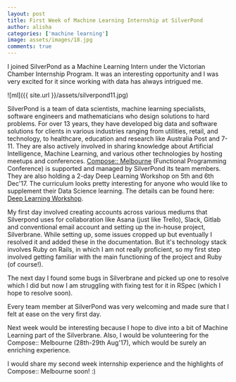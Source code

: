 ```yaml
---
layout: post
title: First Week of Machine Learning Internship at SilverPond
author: alisha
categories: ['machine learning']
image: assets/images/18.jpg
comments: true
---
```


<!-- ---
layout: post
title:  "Inception Movie"
author: john
categories: [ Jekyll, tutorial ]
tags: [red, yellow]
image: assets/images/11.jpg
description: "My review of Inception movie. Acting, plot and something else in this short description."
featured: true
hidden: true
rating: 4.5
--- -->

I joined SilverPond as a Machine Learning Intern under the Victorian Chamber Internship Program. It was an interesting opportunity and I was very excited for it since working with data has always intrigued me.

![ml]({{ site.url }}/assets/silverpond11.jpg)

SilverPond is a team of data scientists, machine learning specialists, software engineers and mathematicians who design solutions to hard problems. For over 13 years, they have developed big data and software solutions for clients in various industries ranging from utilities, retail, and technology, to healthcare, education and research like Australia Post and 7-11. They are also actively involved in sharing knowledge about Artificial Intelligence, Machine Learning, and various other technologies by hosting meetups and conferences. [Compose:: Melbourne](http://www.composeconference.org/) (Functional Programming Conference) is supported and managed by SilverPond its team members. They are also holding a 2-day Deep Learning Workshop on 5th and 6th Dec'17. The curriculum looks pretty interesting for anyone who would like to supplement their Data Science learning. The details can be found here: [Deep Learning Workshop](https://www.eventbrite.com/e/deep-learning-2-day-workshop-december-tickets-36675083161?aff=erellivmlt).

My first day involved creating accounts across various mediums that Silverpond uses for collaboration like Asana (just like Trello), Slack, Gitlab and conventional email account and setting up the in-house project, Silverbrane. While setting up, some issues cropped up but eventually I resolved it and added these in the documentation. But it's technology stack involves Ruby on Rails, in which I am not really proficient, so my first step involved getting familiar with the main functioning of the project and Ruby (of course!).

The next day I found some bugs in Silverbrane and picked up one to resolve which I did but now I am struggling with fixing test for it in RSpec (which I hope to resolve soon).

Every team member at SilverPond was very welcoming and made sure that I felt at ease on the very first day.

Next week would be interesting because I hope to dive into a bit of Machine Learning part of the Silverbrane. Also, I would be volunteering for the Compose:: Melbourne (28th-29th Aug'17), which would be surely an enriching experience.

I would share my second week internship experience and the highlights of Compose:: Melbourne soon! :)